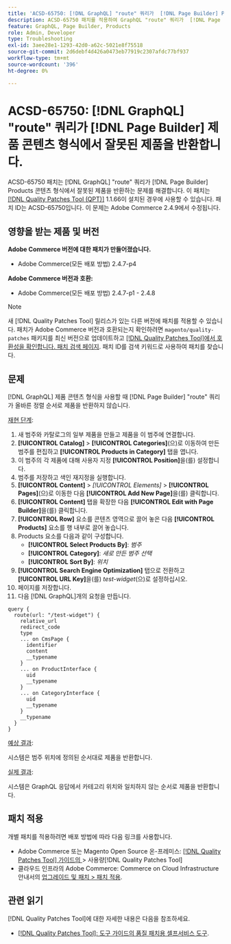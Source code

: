 ```yaml
---
title: 'ACSD-65750: [!DNL GraphQL] "route" 쿼리가  [!DNL Page Builder] Products 콘텐츠 형식에서 잘못된 제품을 반환합니다.'
description: ACSD-65750 패치를 적용하여 GraphQL "route" 쿼리가  [!DNL Page Builder] Products 콘텐츠 형식에서 잘못된 제품을 반환하는 Adobe Commerce 문제를 해결합니다.
feature: GraphQL, Page Builder, Products
role: Admin, Developer
type: Troubleshooting
exl-id: 3aee28e1-1293-42d0-a62c-5021e8f75518
source-git-commit: 2d6debf4d426a0473eb77919c2307afdc77bf937
workflow-type: tm+mt
source-wordcount: '396'
ht-degree: 0%

---
```


# ACSD-65750: [!DNL GraphQL] &quot;route&quot; 쿼리가 [!DNL Page Builder] 제품 콘텐츠 형식에서 잘못된 제품을 반환합니다.

ACSD-65750 패치는 [!DNL GraphQL] &quot;route&quot; 쿼리가 [!DNL Page Builder] Products 콘텐츠 형식에서 잘못된 제품을 반환하는 문제를 해결합니다. 이 패치는 [[!DNL Quality Patches Tool (QPT)]](/help/tools/quality-patches-tool/quality-patches-tool-to-self-serve-quality-patches.md) 1.1.66이 설치된 경우에 사용할 수 있습니다. 패치 ID는 ACSD-65750입니다. 이 문제는 Adobe Commerce 2.4.9에서 수정됩니다.

## 영향을 받는 제품 및 버전

**Adobe Commerce 버전에 대한 패치가 만들어졌습니다.**

* Adobe Commerce(모든 배포 방법) 2.4.7-p4

**Adobe Commerce 버전과 호환:**

* Adobe Commerce(모든 배포 방법) 2.4.7-p1 - 2.4.8

>[!NOTE]
>
>새 [!DNL Quality Patches Tool] 릴리스가 있는 다른 버전에 패치를 적용할 수 있습니다. 패치가 Adobe Commerce 버전과 호환되는지 확인하려면 `magento/quality-patches` 패키지를 최신 버전으로 업데이트하고 [[!DNL Quality Patches Tool]에서 호환성을 확인합니다. 패치 검색 페이지](https://experienceleague.adobe.com/tools/commerce-quality-patches/index.html?lang=ko). 패치 ID를 검색 키워드로 사용하여 패치를 찾습니다.

## 문제

[!DNL GraphQL] 제품 콘텐츠 형식을 사용할 때 [!DNL Page Builder] &quot;route&quot; 쿼리가 올바른 정렬 순서로 제품을 반환하지 않습니다.

<u>재현 단계</u>:

1. 새 범주와 카탈로그의 일부 제품을 만들고 제품을 이 범주에 연결합니다.
1. **[!UICONTROL Catalog]** > **[!UICONTROL Categories]**(으)로 이동하여 만든 범주를 편집하고 **[!UICONTROL Products in Category]** 탭을 엽니다.
1. 이 범주의 각 제품에 대해 사용자 지정 **[!UICONTROL Position]**&#x200B;을(를) 설정합니다.
1. 범주를 저장하고 색인 재지정을 실행합니다.
1. **[!UICONTROL Content]** > *[!UICONTROL Elements]* > **[!UICONTROL Pages]**(으)로 이동한 다음 **[!UICONTROL Add New Page]**&#x200B;을(를) 클릭합니다.
1. **[!UICONTROL Content]** 탭을 확장한 다음 **[!UICONTROL Edit with Page Builder]**&#x200B;을(를) 클릭합니다.
1. **[!UICONTROL Row]** 요소를 콘텐츠 영역으로 끌어 놓은 다음 **[!UICONTROL Products]** 요소를 행 내부로 끌어 놓습니다.
1. Products 요소를 다음과 같이 구성합니다.
   * **[!UICONTROL Select Products By]**: *범주*
   * **[!UICONTROL Category]**: *새로 만든 범주 선택*
   * **[!UICONTROL Sort By]**: *위치*
1. **[!UICONTROL Search Engine Optimization]** 탭으로 전환하고 **[!UICONTROL URL Key]**&#x200B;을(를) *test-widget*(으)로 설정하십시오.
1. 페이지를 저장합니다.
1. 다음 [!DNL GraphQL]개의 요청을 만듭니다.

```
query {
  route(url: "/test-widget") {
    relative_url
    redirect_code
    type
    ... on CmsPage {
      identifier
      content
      __typename
    }
    ... on ProductInterface {
      uid
      __typename
    }
    ... on CategoryInterface {
      uid
      __typename
    }
    __typename
  }
}
```

<u>예상 결과</u>:

시스템은 범주 위치에 정의된 순서대로 제품을 반환합니다.

<u>실제 결과</u>:

시스템은 GraphQL 응답에서 카테고리 위치와 일치하지 않는 순서로 제품을 반환합니다.

## 패치 적용

개별 패치를 적용하려면 배포 방법에 따라 다음 링크를 사용합니다.

* Adobe Commerce 또는 Magento Open Source 온-프레미스: [[!DNL Quality Patches Tool]  가이드의 ](/help/tools/quality-patches-tool/usage.md)> 사용량[!DNL Quality Patches Tool]
* 클라우드 인프라의 Adobe Commerce: Commerce on Cloud Infrastructure 안내서의 [업그레이드 및 패치 > 패치 적용](https://experienceleague.adobe.com/docs/commerce-cloud-service/user-guide/develop/upgrade/apply-patches.html?lang=ko).

## 관련 읽기

[!DNL Quality Patches Tool]에 대한 자세한 내용은 다음을 참조하세요.

* [[!DNL Quality Patches Tool]: 도구 가이드의 품질 패치용 셀프서비스 도구](/help/tools/quality-patches-tool/quality-patches-tool-to-self-serve-quality-patches.md).
